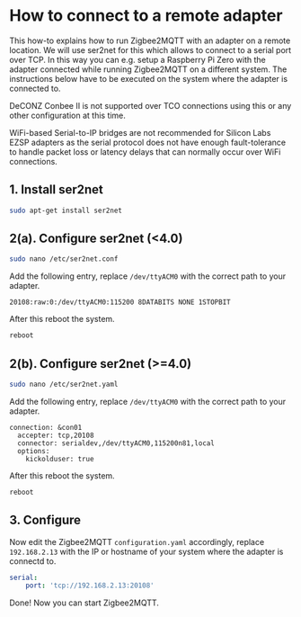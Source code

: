# How to connect to a remote adapter
This how-to explains how to run Zigbee2MQTT with an adapter on a remote location.
We will use ser2net for this which allows to connect to a serial port over TCP.
In this way you can e.g. setup a Raspberry Pi Zero with the adapter connected while running Zigbee2MQTT on a different system. The instructions below have to be executed on the system where the adapter is connected to.

DeCONZ Conbee II is not supported over TCO connections using this or any other configuration at this time. 

WiFi-based Serial-to-IP bridges are not recommended for Silicon Labs EZSP adapters as the serial protocol does not have enough fault-tolerance to handle packet loss or latency delays that can normally occur over WiFi connections.

## 1. Install ser2net
```bash
sudo apt-get install ser2net
```

## 2(a). Configure ser2net (<4.0)
```bash
sudo nano /etc/ser2net.conf
```

Add the following entry, replace `/dev/ttyACM0` with the correct path to your adapter.

```
20108:raw:0:/dev/ttyACM0:115200 8DATABITS NONE 1STOPBIT
```

After this reboot the system.
```bash
reboot
```

## 2(b). Configure ser2net (>=4.0)
```bash
sudo nano /etc/ser2net.yaml
```

Add the following entry, replace `/dev/ttyACM0` with the correct path to your adapter.

```
connection: &con01
  accepter: tcp,20108
  connector: serialdev,/dev/ttyACM0,115200n81,local
  options:
    kickolduser: true
```

After this reboot the system.
```bash
reboot
```


## 3. Configure
Now edit the Zigbee2MQTT `configuration.yaml` accordingly, replace `192.168.2.13` with the IP or hostname of your system where the adapter is connectd to.

```yaml
serial:
    port: 'tcp://192.168.2.13:20108'
```

Done! Now you can start Zigbee2MQTT.
